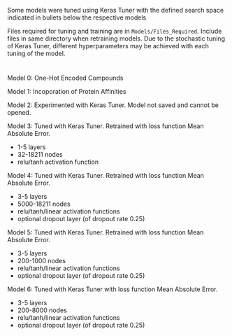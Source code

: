 Some models were tuned using Keras Tuner with the defined search space indicated in bullets below the respective models

Files required for tuning and training are in `Models/Files_Required`. Include files in same directory when retraining models. Due to the stochastic tuning of Keras Tuner, different hyperparameters may be achieved with each tuning of the model.

#

Model 0: One-Hot Encoded Compounds

Model 1: Incoporation of Protein Affinities

Model 2: Experimented with Keras Tuner. Model not saved and cannot be opened.

Model 3: Tuned with Keras Tuner. Retrained with loss function Mean Absolute Error.
- 1-5 layers
- 32-18211 nodes
- relu/tanh activation function
  
Model 4: Tuned with Keras Tuner. Retrained with loss function Mean Absolute Error.
- 3-5 layers
- 5000-18211 nodes
- relu/tanh/linear activation functions
- optional dropout layer (of dropout rate 0.25)

Model 5: Tuned with Keras Tuner. Retrained with loss function Mean Absolute Error.
- 3-5 layers
- 200-1000 nodes
- relu/tanh/linear activation functions
- optional dropout layer (of dropout rate 0.25)

Model 6: Tuned with Keras Tuner with loss function Mean Absolute Error.
- 3-5 layers
- 200-8000 nodes
- relu/tanh/linear activation functions
- optional dropout layer (of dropout rate 0.25)
